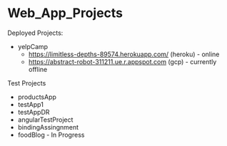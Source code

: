 # Web_App_Projects
Deployed Projects:
- yelpCamp 
  - https://limitless-depths-89574.herokuapp.com/ (heroku) - online
  - https://abstract-robot-311211.ue.r.appspot.com (gcp) - currently offline

Test Projects
- productsApp
- testApp1
- testAppDR
- angularTestProject
- bindingAssingnment
- foodBlog - In Progress
